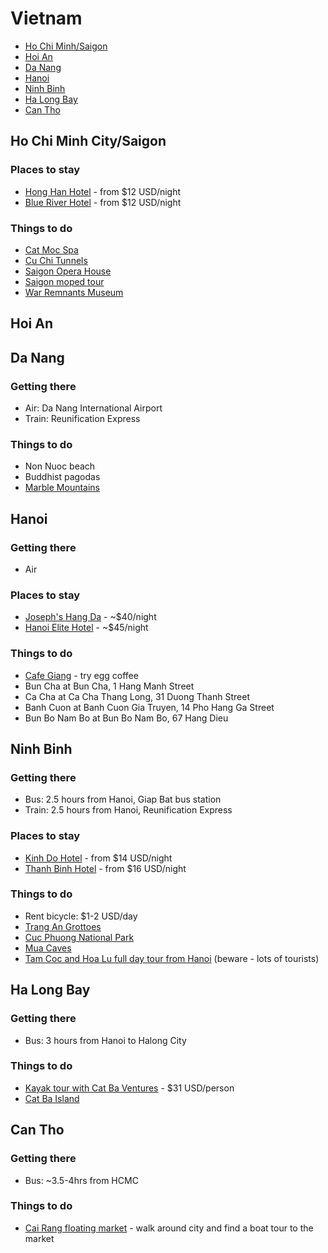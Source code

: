 # Vietnam
* [Ho Chi Minh/Saigon](#saigon)
* [Hoi An](#hoian)
* [Da Nang](#danang)
* [Hanoi](#hanoi)
* [Ninh Binh](#ninhbinh)
* [Ha Long Bay](#halongbay)
* [Can Tho](#cantho)
 
## <a name="saigon"></a> Ho Chi Minh City/Saigon

### Places to stay
* [Hong Han Hotel](http://www.lonelyplanet.com/vietnam/ho-chi-minh-city/hotels/hong-han-hotel) - from $12 USD/night
* [Blue River Hotel](http://www.lonelyplanet.com/vietnam/ho-chi-minh-city/hotels/blue-river-hotel) - from $12 USD/night

### Things to do
* [Cat Moc Spa](http://www.tripadvisor.ca/Attraction_Review-g293925-d2726268-Reviews-Cat_Moc_Spa-Ho_Chi_Minh_City.html)
* [Cu Chi Tunnels](http://www.tripadvisor.ca/Attraction_Review-g293925-d2005826-Reviews-Cu_Chi_Tunnels-Ho_Chi_Minh_City.html)
* [Saigon Opera House](http://www.tripadvisor.ca/Attraction_Review-g293925-d454974-Reviews-Saigon_Opera_House_Ho_Chi_Minh_Municipal_Theater-Ho_Chi_Minh_City.html)
* [Saigon moped tour](http://www.tripadvisor.ca/Attraction_Review-g293925-d1977143-Reviews-Saigon_Unseen-Ho_Chi_Minh_City.html)
* [War Remnants Museum](http://www.tripadvisor.ca/Attraction_Review-g293925-d311103-Reviews-War_Remnants_Museum-Ho_Chi_Minh_City.html)

## <a name="hoian"></a> Hoi An

## <a name="danang"></a> Da Nang

### Getting there
* Air: Da Nang International Airport
* Train: Reunification Express

### Things to do
* Non Nuoc beach
* Buddhist pagodas
* [Marble Mountains](http://www.tripadvisor.ca/Attraction_Review-g298085-d454980-Reviews-The_Marble_Mountains-Da_Nang_Quang_Nam_Province.html)

## <a name="hanoi"></a> Hanoi

### Getting there
* Air 

### Places to stay
* [Joseph's Hang Da](http://www.josephshangdahotel.com/) - ~$40/night
* [Hanoi Elite Hotel](http://www.agoda.com/hanoi-elite-hotel/hotel/hanoi-vn.html) - ~$45/night

### Things to do
* [Cafe Giang](http://www.giangcafehanoi.com/) - try egg coffee
* Bun Cha at Bun Cha, 1 Hang Manh Street
* Ca Cha at Ca Cha Thang Long, 31 Duong Thanh Street
* Banh Cuon at Banh Cuon Gia Truyen, 14 Pho Hang Ga Street
* Bun Bo Nam Bo at Bun Bo Nam Bo, 67 Hang Dieu

## <a name="ninhbinh"></a> Ninh Binh
### Getting there
* Bus: 2.5 hours from Hanoi, Giap Bat bus station
* Train: 2.5 hours from Hanoi, Reunification Express

### Places to stay
* [Kinh Do Hotel](http://www.lonelyplanet.com/vietnam/north-central-vietnam/ninh-binh/hotels/kinh-do-hotel) - from $14 USD/night
* [Thanh Binh Hotel](http://www.lonelyplanet.com/vietnam/north-central-vietnam/ninh-binh/hotels/thanh-binh-hotel) - from $16 USD/night

### Things to do
* Rent bicycle: $1-2 USD/day
* [Trang An Grottoes](http://www.tripadvisor.com/Attraction_Review-g303945-d2484803-Reviews-Trang_An_Grottoes-Ninh_Binh_Ninh_Binh_Province.html)
* [Cuc Phuong National Park](http://www.cucphuongtourism.com/)
* [Mua Caves](http://www.tripadvisor.ca/Attraction_Review-g303945-d5321519-Reviews-Mua_Caves-Ninh_Binh_Ninh_Binh_Province.html)
* [Tam Coc and Hoa Lu full day tour from Hanoi](http://www.getyourguide.com/hanoi-l205/1-day-hoa-lu-tam-coc-tour-from-hanoi-t27339/) (beware - lots of tourists)

## <a name="halongbay"></a> Ha Long Bay

### Getting there
* Bus: 3 hours from Hanoi to Halong City

### Things to do
* [Kayak tour with Cat Ba Ventures](http://www.tripadvisor.ca/Attraction_Review-g737051-d1368569-Reviews-Cat_Ba_Ventures-Cat_Ba.html) - $31 USD/person
* [Cat Ba Island](http://www.lonelyplanet.com/vietnam/northeast-vietnam/cat-ba-island)

## <a name="cantho"></a> Can Tho

### Getting there
* Bus: ~3.5-4hrs from HCMC

### Things to do
* [Cai Rang floating market](http://www.tripadvisor.com/Attraction_Review-g303942-d455150-Reviews-Cai_Rang_Floating_Market-Can_Tho_Mekong_Delta.html) - walk around city and find a boat tour to the market
